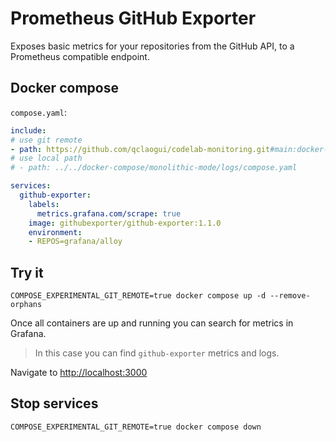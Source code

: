 # Prometheus GitHub Exporter

Exposes basic metrics for your repositories from the GitHub API, to a Prometheus compatible endpoint.

## Docker compose

`compose.yaml`:

```yaml
include:
# use git remote
- path: https://github.com/qclaogui/codelab-monitoring.git#main:docker-compose/monolithic-mode/logs/compose.yaml
# use local path
# - path: ../../docker-compose/monolithic-mode/logs/compose.yaml

services:
  github-exporter:
    labels:
      metrics.grafana.com/scrape: true
    image: githubexporter/github-exporter:1.1.0
    environment:
    - REPOS=grafana/alloy
```

## Try it

```shell
COMPOSE_EXPERIMENTAL_GIT_REMOTE=true docker compose up -d --remove-orphans
```

Once all containers are up and running you can search for metrics in Grafana.

> In this case you can find `github-exporter` metrics and logs.

Navigate to [http://localhost:3000](http://localhost:3000)

## Stop services

```shell
COMPOSE_EXPERIMENTAL_GIT_REMOTE=true docker compose down
```
